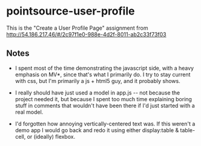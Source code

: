 pointsource-user-profile
========================

This is the "Create a User Profile Page" assignment from
http://54.186.217.46/#/2c97f1e0-988e-4d2f-8011-ab2c33f73f03


Notes
-----

* I spent most of the time demonstrating the javascript side, with a heavy emphasis on MV*,
  since that's what I primarily do. I try to stay current with css, but I'm primarily a
  js + html5 guy, and it probably shows.

* I really should have just used a model in app.js -- not because the project needed it, but
  because I spent too much time explaining boring stuff in comments that wouldn't have been
  there if I'd just started with a real model.

* I'd forgotten how annoying vertically-centered text was. If this weren't a demo app I would
  go back and redo it using either display:table & table-cell, or (ideally) flexbox.

